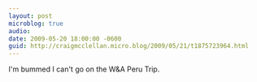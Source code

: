 ```yaml
---
layout: post
microblog: true
audio: 
date: 2009-05-20 18:00:00 -0600
guid: http://craigmcclellan.micro.blog/2009/05/21/t1875723964.html
---
```

I'm bummed I can't go on the W&amp;A Peru Trip.
